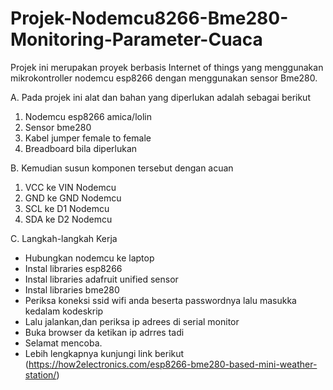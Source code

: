 # Projek-Nodemcu8266-Bme280-Monitoring-Parameter-Cuaca
Projek ini merupakan proyek berbasis Internet of things yang menggunakan mikrokontroller nodemcu esp8266 dengan menggunakan sensor Bme280.

A. Pada projek ini alat dan bahan yang diperlukan adalah sebagai berikut
1. Nodemcu esp8266 amica/lolin
2. Sensor bme280
3. Kabel jumper female to female
4. Breadboard bila diperlukan

B. Kemudian susun komponen tersebut dengan acuan
1. VCC ke VIN Nodemcu
2. GND ke GND Nodemcu
3. SCL ke D1 Nodemcu
4. SDA ke D2 Nodemcu

C. Langkah-langkah Kerja
- Hubungkan nodemcu ke laptop 
- Instal libraries esp8266
- Instal libraries adafruit unified sensor
- Instal libraries bme280
- Periksa koneksi ssid wifi anda beserta passwordnya lalu masukka kedalam kodeskrip
- Lalu jalankan,dan periksa ip adrees di serial monitor
- Buka browser da ketikan ip adrres tadi
- Selamat mencoba.
- Lebih lengkapnya kunjungi link berikut (https://how2electronics.com/esp8266-bme280-based-mini-weather-station/)



